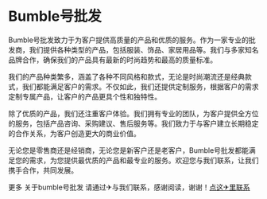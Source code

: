 # Bumble号批发

Bumble号批发致力于为客户提供高质量的产品和优质的服务。作为一家专业的批发商，我们提供各种类型的产品，包括服装、饰品、家居用品等。我们与多家知名品牌合作，确保我们的产品具有最新的时尚趋势和最高的质量标准。

我们的产品种类繁多，涵盖了各种不同风格和款式，无论是时尚潮流还是经典款式，我们都能满足客户的需求。不仅如此，我们还提供定制服务，根据客户的需求定制专属产品，让客户的产品更具个性和独特性。

除了优质的产品，我们还注重客户体验。我们拥有专业的团队，为客户提供全方位的服务，包括产品咨询、采购建议、售后服务等。我们致力于与客户建立长期稳定的合作关系，为客户创造更大的商业价值。

无论您是零售商还是经销商，无论您是新客户还是老客户，Bumble号批发都能满足您的需求，为您提供最优质的产品和最专业的服务。欢迎您与我们联系，让我们携手合作，共同发展。

更多 关于bumble号批发 请通过✈与我们联系，感谢阅读，谢谢！[点这✈里联系](https://sms.k02.cc)